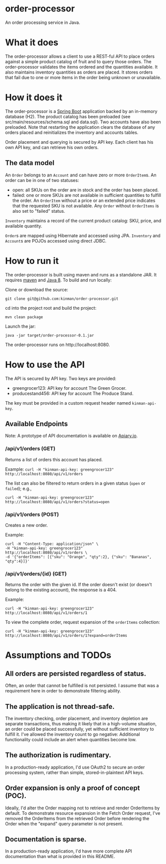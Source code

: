 # order-processor
An order processing service in Java.

# What it does
The order-processor allows a client to use a REST-ful API to place orders against a simple product catalog of fruit and to query those orders. The order-processor validates the items ordered and the quantities available. It also maintains inventory quantities as orders are placed. It stores orders that fail due to one or more items in the order being unknown or unavailable.

# How it does it
The order-processor is a [Spring Boot](http://projects.spring.io/spring-boot/) application backed by an in-memory database (H2). The product catalog has been preloaded (see src/main/resources/schema.sql and data.sql). Two accounts have also been preloaded. Note that restarting the application clears the database of any orders placed and reinitializes the inventory and accounts tables.

Order placement and querying is secured by API key. Each client has his own API key, and can retrieve his own orders.

## The data model
An `Order` belongs to an `Account` and can have zero or more `OrderItem`s. An order can be in one of two statuses:
* open: all SKUs on the order are in stock and the order has been placed.
* failed: one or more SKUs are not available in sufficient quantities to fulfill the order. An `OrderItem` without a price or an extended price indicates that the requested SKU is not available. Any `Order` without `OrderItems` is also set to "failed" status.

`Inventory` maintains a record of the current product catalog: SKU, price, and available quantity.

`Order`s are mapped using Hibernate and accessed using JPA. `Inventory` and `Account`s are POJOs accessed using direct JDBC.

# How to run it
The order-processor is built using maven and runs as a standalone JAR. It requires [maven](https://maven.apache.org/download.cgi) and [Java 8](http://www.oracle.com/technetwork/java/javase/downloads/jdk8-downloads-2133151.html). To build and run locally:

Clone or download the source:

`git clone git@github.com:kinman/order-processor.git`

cd into the project root and build the project:

`mvn clean package`

Launch the jar:

`java -jar target/order-processor-0.1.jar`

The order-processor runs on http://localhost:8080.

# How to use the API
The API is secured by API key. Two keys are provided:

* greengrocer123: API key for account The Green Grocer.
* producestand456: API key for account The Produce Stand.

The key must be provided in a custom request header named `kinman-api-key`.

## Available Endpoints

Note: A prototype of API documentation is available on [Apiary.io](http://docs.ordersapi7.apiary.io/#).

### /api/v1/orders (GET)
Returns a list of orders this account has placed.

Example:
`curl -H "kinman-api-key: greengrocer123" http://localhost:8080/api/v1/orders`

The list can also be filtered to return orders in a given status (`open` or `failed`); e.g.,

`curl -H "kinman-api-key: greengrocer123" http://localhost:8080/api/v1/orders?status=open`

### /api/v1/orders (POST)
Creates a new order.

Example:
````
curl -H "Content-Type: application/json" \
-H "kinman-api-key: greengrocer123" http://localhost:8080/api/v1/orders \
-d '{"orderItems": [{"sku": "Orange", "qty":2}, {"sku": "Bananas", "qty":4}]}'
````

### /api/v1/orders/{id} (GET)
Returns the order with the given id. If the order doesn't exist (or doesn't belong to the existing account), the response is a 404.

Example:

`curl -H "kinman-api-key: greengrocer123" http://localhost:8080/api/v1/orders/1`

To view the complete order, request expansion of the `orderItems` collection:

`curl -H "kinman-api-key: greengrocer123" http://localhost:8080/api/v1/orders/1?expand=orderItems`

# Assumptions and TODOs

## All orders are persisted regardless of status.
Often, an order that cannot be fulfilled is not persisted. I assume that was a requirement here in order to demonstrate filtering ability.

## The application is not thread-safe.
The inventory checking, order placement, and inventory depletion are separate transactions, thus making it likely that in a high-volume situation, an order could be placed successfully, yet without sufficient inventory to fulfill it. I've allowed the inventory count to go negative: Additional functionality could include an alert when quantities become low.

## The authorization is rudimentary.
In a production-ready application, I'd use OAuth2 to secure an order processing system, rather than simple, stored-in-plaintext API keys.

## Order expansion is only a proof of concept (POC).
Ideally, I'd alter the Order mapping not to retrieve and render OrderItems by default. To demonstrate resource expansion in the Fetch Order request, I've removed the OrderItems from the retrieved Order before rendering the Order when the "expand" query parameter is not present.

## Documentation is sparse.
In a production-ready application, I'd have more complete API documentation than what is provided in this README.
